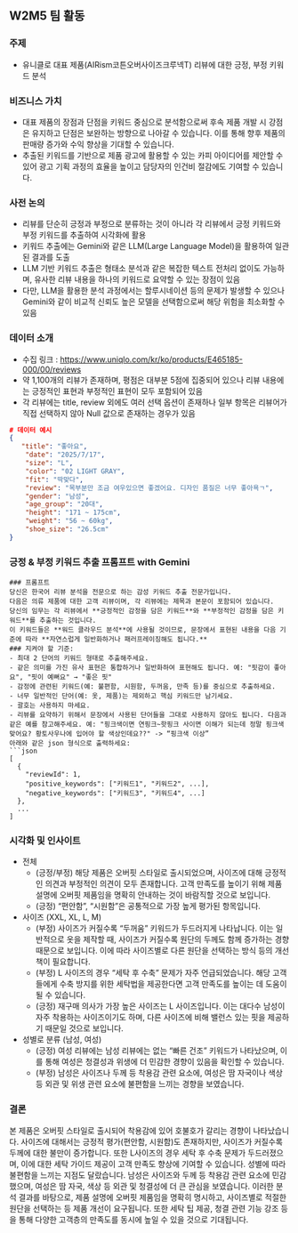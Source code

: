 ## W2M5 팀 활동

### 주제
- 유니클로 대표 제품(AIRism코튼오버사이즈크루넥T) 리뷰에 대한 긍정, 부정 키워드 분석

### 비즈니스 가치
- 대표 제품의 장점과 단점을 키워드 중심으로 분석함으로써 후속 제품 개발 시 강점은 유지하고 단점은 보완하는 방향으로 나아갈 수 있습니다. 이를 통해 향후 제품의 판매량 증가와 수익 향상을 기대할 수 있습니다.
- 추출된 키워드를 기반으로 제품 광고에 활용할 수 있는 카피 아이디어를 제안할 수 있어 광고 기획 과정의 효율을 높이고 담당자의 인건비 절감에도 기여할 수 있습니다.

### 사전 논의
- 리뷰를 단순히 긍정과 부정으로 분류하는 것이 아니라 각 리뷰에서 긍정 키워드와 부정 키워드를 추출하여 시각화에 활용
- 키워드 추출에는 Gemini와 같은 LLM(Large Language Model)을 활용하여 일관된 결과를 도출
- LLM 기반 키워드 추출은 형태소 분석과 같은 복잡한 텍스트 전처리 없이도 가능하며, 유사한 리뷰 내용을 하나의 키워드로 요약할 수 있는 장점이 있음
- 다만, LLM을 활용한 분석 과정에서는 할루시네이션 등의 문제가 발생할 수 있으나 Gemini와 같이 비교적 신뢰도 높은 모델을 선택함으로써 해당 위험을 최소화할 수 있음

### 데이터 소개
- 수집 링크 : https://www.uniqlo.com/kr/ko/products/E465185-000/00/reviews
- 약 1,100개의 리뷰가 존재하며, 평점은 대부분 5점에 집중되어 있으나 리뷰 내용에는 긍정적인 표현과 부정적인 표현이 모두 포함되어 있음
- 각 리뷰에는 title, review 외에도 여러 선택 옵션이 존재하나 일부 항목은 리뷰어가 직접 선택하지 않아 Null 값으로 존재하는 경우가 있음
``` json
# 데이터 예시
{
   "title": "좋아요",
    "date": "2025/7/17",
    "size": "L",
    "color": "02 LIGHT GRAY",
    "fit": "딱맞다",
    "review": "목부분만 조금 여우있으면 좋겠어요. 디자인 품질은 너무 좋아욕ㄱ",
    "gender": "남성",
    "age_group": "20대",
    "height": "171 ~ 175cm",
    "weight": "56 ~ 60kg",
    "shoe_size": "26.5cm"
}
```

### 긍정 & 부정 키워드 추출 프롬프트 with Gemini
``` text
### 프롬프트
당신은 한국어 리뷰 분석을 전문으로 하는 감성 키워드 추출 전문가입니다.  
다음은 의류 제품에 대한 고객 리뷰이며, 각 리뷰에는 제목과 본문이 포함되어 있습니다.
당신의 임무는 각 리뷰에서 **긍정적인 감정을 담은 키워드**와 **부정적인 감정을 담은 키워드**를 추출하는 것입니다.  
이 키워드들은 **워드 클라우드 분석**에 사용될 것이므로, 문장에서 표현된 내용을 다음 기준에 따라 **자연스럽게 일반화하거나 패러프레이징해도 됩니다.**
### 지켜야 할 기준:
- 최대 2 단어의 키워드 형태로 추출해주세요.  
- 같은 의미를 가진 유사 표현은 통합하거나 일반화하여 표현해도 됩니다. 예: "핏감이 좋아요", "핏이 예뻐요" → "좋은 핏"  
- 감정에 관련된 키워드(예: 불편함, 시원함, 두꺼움, 만족 등)를 중심으로 추출하세요.  
- 너무 일반적인 단어(예: 옷, 제품)는 제외하고 핵심 키워드만 남기세요.
- 괄호는 사용하지 마세요. 
- 리뷰를 요약하기 위해서 문장에서 사용된 단어들을 그대로 사용하지 않아도 됩니다. 다음과 같은 예를 참고해주세요. 예: "핑크색이면 연핑크~핫핑크 사이면 이해가 되는데 정말 핑크색 맞어요? 황토사우나에 입어야 할 색상인데요??" -> “핑크색 이상”
아래와 같은 json 형식으로 출력하세요:
```json
[
  {
    "reviewId": 1,
    "positive_keywords": ["키워드1", "키워드2", ...],
    "negative_keywords": ["키워드3", "키워드4", ...]
  },
  ...
]
```

### 시각화 및 인사이트
- 전체
  - (긍정/부정) 해당 제품은 오버핏 스타일로 출시되었으며, 사이즈에 대해 긍정적인 의견과 부정적인 의견이 모두 존재합니다. 고객 만족도를 높이기 위해 제품 설명에 오버핏 제품임을 명확히 안내하는 것이 바람직할 것으로 보입니다.
  - (긍정) “편안함”, “시원함”은 공통적으로 가장 높게 평가된 항목입니다.
- 사이즈 (XXL, XL, L, M)
  - (부정) 사이즈가 커질수록 “두꺼움” 키워드가 두드러지게 나타납니다. 이는 일반적으로 옷을 제작할 때, 사이즈가 커질수록 원단의 두께도 함께 증가하는 경향 때문으로 보입니다. 이에 따라 사이즈별로 다른 원단을 선택하는 방식 등의 개선책이 필요합니다.
  - (부정) L 사이즈의 경우 “세탁 후 수축” 문제가 자주 언급되었습니다. 해당 고객들에게 수축 방지를 위한 세탁법을 제공한다면 고객 만족도를 높이는 데 도움이 될 수 있습니다.
  - (긍정) 재구매 의사가 가장 높은 사이즈는 L 사이즈입니다. 이는 대다수 남성이 자주 착용하는 사이즈이기도 하며, 다른 사이즈에 비해 밸런스 있는 핏을 제공하기 때문일 것으로 보입니다.
- 성별로 분류 (남성, 여성)
  - (긍정) 여성 리뷰에는 남성 리뷰에는 없는 “빠른 건조” 키워드가 나타났으며, 이를 통해 여성은 청결성과 위생에 더 민감한 경향이 있음을 확인할 수 있습니다.
  - (부정) 남성은 사이즈나 두께 등 착용감 관련 요소에, 여성은 땀 자국이나 색상 등 외관 및 위생 관련 요소에 불편함을 느끼는 경향을 보였습니다.

### 결론
본 제품은 오버핏 스타일로 출시되어 착용감에 있어 호불호가 갈리는 경향이 나타났습니다. 사이즈에 대해서는 긍정적 평가(편안함, 시원함)도 존재하지만, 사이즈가 커질수록 두께에 대한 불만이 증가합니다. 또한 L사이즈의 경우 세탁 후 수축 문제가 두드러졌으며, 이에 대한 세탁 가이드 제공이 고객 만족도 향상에 기여할 수 있습니다.
성별에 따라 불편함을 느끼는 지점도 달랐습니다. 남성은 사이즈와 두께 등 착용감 관련 요소에 민감했으며, 여성은 땀 자국, 색상 등 외관 및 청결성에 더 큰 관심을 보였습니다.
이러한 분석 결과를 바탕으로, 제품 설명에 오버핏 제품임을 명확히 명시하고, 사이즈별로 적절한 원단을 선택하는 등 제품 개선이 요구됩니다. 또한 세탁 팁 제공, 청결 관련 기능 강조 등을 통해 다양한 고객층의 만족도를 동시에 높일 수 있을 것으로 기대됩니다.